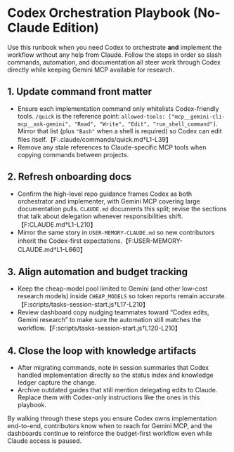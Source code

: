 # Codex Orchestration Playbook (No-Claude Edition)

Use this runbook when you need Codex to orchestrate **and** implement the workflow without any help from Claude. Follow the steps in order so slash commands, automation, and documentation all steer work through Codex directly while keeping Gemini MCP available for research.

## 1. Update command front matter
- Ensure each implementation command only whitelists Codex-friendly tools. `/quick` is the reference point: `allowed-tools: ["mcp__gemini-cli-mcp__ask-gemini", "Read", "Write", "Edit", "run_shell_command"]`. Mirror that list (plus `"Bash"` when a shell is required) so Codex can edit files itself.【F:.claude/commands/quick.md†L1-L39】
- Remove any stale references to Claude-specific MCP tools when copying commands between projects.

## 2. Refresh onboarding docs
- Confirm the high-level repo guidance frames Codex as both orchestrator and implementer, with Gemini MCP covering large documentation pulls. `CLAUDE.md` documents this split; revise the sections that talk about delegation whenever responsibilities shift.【F:CLAUDE.md†L1-L210】
- Mirror the same story in `USER-MEMORY-CLAUDE.md` so new contributors inherit the Codex-first expectations.【F:USER-MEMORY-CLAUDE.md†L1-L660】

## 3. Align automation and budget tracking
- Keep the cheap-model pool limited to Gemini (and other low-cost research models) inside `CHEAP_MODELS` so token reports remain accurate.【F:scripts/tasks-session-start.js†L17-L210】
- Review dashboard copy nudging teammates toward “Codex edits, Gemini research” to make sure the automation still matches the workflow.【F:scripts/tasks-session-start.js†L120-L210】

## 4. Close the loop with knowledge artifacts
- After migrating commands, note in session summaries that Codex handled implementation directly so the status index and knowledge ledger capture the change.
- Archive outdated guides that still mention delegating edits to Claude. Replace them with Codex-only instructions like the ones in this playbook.

By walking through these steps you ensure Codex owns implementation end-to-end, contributors know when to reach for Gemini MCP, and the dashboards continue to reinforce the budget-first workflow even while Claude access is paused.
